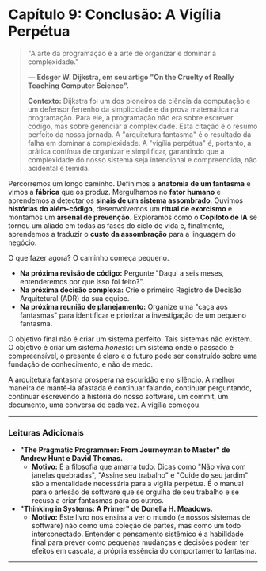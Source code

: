 # Capítulo 9: Conclusão: A Vigília Perpétua

> "A arte da programação é a arte de organizar e dominar a complexidade."
> 
> — **Edsger W. Dijkstra, em seu artigo "On the Cruelty of Really Teaching Computer Science".**
>
> **Contexto:** Dijkstra foi um dos pioneiros da ciência da computação e um defensor ferrenho da simplicidade e da prova matemática na programação. Para ele, a programação não era sobre escrever código, mas sobre gerenciar a complexidade. Esta citação é o resumo perfeito da nossa jornada. A "arquitetura fantasma" é o resultado da falha em dominar a complexidade. A "vigília perpétua" é, portanto, a prática contínua de organizar e simplificar, garantindo que a complexidade do nosso sistema seja intencional e compreendida, não acidental e temida.

Percorremos um longo caminho. Definimos a **anatomia de um fantasma** e vimos a **fábrica** que os produz. Mergulhamos no **fator humano** e aprendemos a detectar os **sinais de um sistema assombrado**. Ouvimos **histórias do além-código**, desenvolvemos um **ritual de exorcismo** e montamos um **arsenal de prevenção**. Exploramos como o **Copiloto de IA** se tornou um aliado em todas as fases do ciclo de vida e, finalmente, aprendemos a traduzir o **custo da assombração** para a linguagem do negócio.

O que fazer agora? O caminho começa pequeno.
-   **Na próxima revisão de código:** Pergunte "Daqui a seis meses, entenderemos por que isso foi feito?".
-   **Na próxima decisão complexa:** Crie o primeiro Registro de Decisão Arquitetural (ADR) da sua equipe.
-   **Na próxima reunião de planejamento:** Organize uma "caça aos fantasmas" para identificar e priorizar a investigação de um pequeno fantasma.

O objetivo final não é criar um sistema perfeito. Tais sistemas não existem. O objetivo é criar um sistema *honesto*: um sistema onde o passado é compreensível, o presente é claro e o futuro pode ser construído sobre uma fundação de conhecimento, e não de medo.

A arquitetura fantasma prospera na escuridão e no silêncio. A melhor maneira de mantê-la afastada é continuar falando, continuar perguntando, continuar escrevendo a história do nosso software, um commit, um documento, uma conversa de cada vez. A vigília começou.

---

### Leituras Adicionais

-   **"The Pragmatic Programmer: From Journeyman to Master" de Andrew Hunt e David Thomas.**
    -   **Motivo:** É a filosofia que amarra tudo. Dicas como "Não viva com janelas quebradas", "Assine seu trabalho" e "Cuide do seu jardim" são a mentalidade necessária para a vigília perpétua. É o manual para o artesão de software que se orgulha de seu trabalho e se recusa a criar fantasmas para os outros.
-   **"Thinking in Systems: A Primer" de Donella H. Meadows.**
    -   **Motivo:** Este livro nos ensina a ver o mundo (e nossos sistemas de software) não como uma coleção de partes, mas como um todo interconectado. Entender o pensamento sistêmico é a habilidade final para prever como pequenas mudanças e decisões podem ter efeitos em cascata, a própria essência do comportamento fantasma.

---
